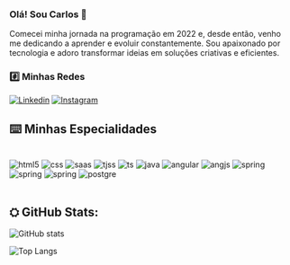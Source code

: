 ### Olá! Sou Carlos 👋

Comecei minha jornada na programação em 2022 e, desde então, venho me dedicando a aprender e evoluir constantemente. Sou apaixonado por tecnologia e adoro transformar ideias em soluções criativas e eficientes.

### #️⃣ Minhas Redes 


[![Linkedin](https://img.shields.io/badge/LinkedIn-0077B5?style=for-the-badge&logo=linkedin&logoColor=white)](https://www.linkedin.com/in/carlos-eduardo-morais-b69762235/
)
[![Instagram](https://img.shields.io/badge/Instagram-E4405F?style=for-the-badge&logo=instagram&logoColor=white)](https://www.instagram.com/carlos_edumoraiss/
)



## ⌨️ Minhas Especialidades

<div style="display: inline_block"><br/>
<img alt="html5" src="https://img.shields.io/badge/HTML5-E34F26?style=for-the-badge&logo=html5&logoColor=white">
<img alt="css" src="https://img.shields.io/badge/CSS3-1572B6?style=for-the-badge&logo=css3&logoColor=white">
<img alt="saas" src="https://img.shields.io/badge/Sass-CC6699?style=for-the-badge&logo=sass&logoColor=white">
<img alt="tjss" src="https://img.shields.io/badge/JavaScript-323330?style=for-the-badge&logo=javascript&logoColor=F7DF1E">
<img alt="ts" src="https://img.shields.io/badge/TypeScript-007ACC?style=for-the-badge&logo=typescript&logoColor=white">
<img alt="java" src="https://img.shields.io/badge/Java-ED8B00?style=for-the-badge&logo=openjdk&logoColor=white">
<img alt="angular" src="https://img.shields.io/badge/Angular-DD0031?style=for-the-badge&logo=angular&logoColor=white">
<img alt="angjs" src="https://img.shields.io/badge/AngularJS-E23237?style=for-the-badge&logo=angularjs&logoColor=white">
<img alt="spring" src="https://img.shields.io/badge/Spring-6DB33F?style=for-the-badge&logo=spring&logoColor=white">
<img alt="spring" src="https://img.shields.io/badge/PostgreSQL-316192?style=for-the-badge&logo=postgresql&logoColor=white">
<img alt="spring" src="https://img.shields.io/badge/React-20232A?style=for-the-badge&logo=react&logoColor=61DAFB">
<img alt="postgre" src="https://img.shields.io/badge/React_Native-20232A?style=for-the-badge&logo=react&logoColor=61DAFB">
</div>
<br/>

## ⛭ GitHub Stats:

![GitHub stats](https://github-readme-stats.vercel.app/api?username=cadu220&show_icons=true&theme=tokyonight)
 
![Top Langs](https://github-readme-stats.vercel.app/api/top-langs/?username=cadu220&layout=compact&theme=tokyonight)


<!--
**cadu220/cadu220** is a ✨ _special_ ✨ repository because its `README.md` (this file) appears on your GitHub profile.

Here are some ideas to get you started:

- 🔭 I’m currently working on ...
- 🌱 I’m currently learning ...
- 👯 I’m looking to collaborate on ...
- 🤔 I’m looking for help with ...
- 💬 Ask me about ...
- 📫 How to reach me: ...
- 😄 Pronouns: ...
- ⚡ Fun fact: ...
-->
